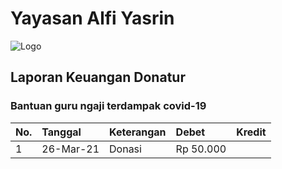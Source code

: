 # Yayasan Alfi Yasrin

![Logo](https://alfiyasrin.github.io/donations/logo.png)

## Laporan Keuangan Donatur

### Bantuan guru ngaji terdampak covid-19

| No. | Tanggal | Keterangan | Debet | Kredit |
|:-|:-|:-|:-|:-|
| 1 | 26-Mar-21 | Donasi | Rp 50.000 | |
